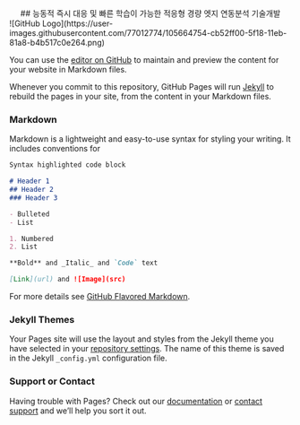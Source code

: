 <center>
## 능동적 즉시 대응 및 빠른 학습이 가능한 적응형 경량 엣지 연동분석 기술개발
</center>
![GitHub Logo](https://user-images.githubusercontent.com/77012774/105664754-cb52ff00-5f18-11eb-81a8-b4b517c0e264.png)

You can use the [editor on GitHub](https://github.com/etri-edgeai/etri-edgeai.io/edit/gh-pages/index.md) to maintain and preview the content for your website in Markdown files.

Whenever you commit to this repository, GitHub Pages will run [Jekyll](https://jekyllrb.com/) to rebuild the pages in your site, from the content in your Markdown files.

### Markdown

Markdown is a lightweight and easy-to-use syntax for styling your writing. It includes conventions for

```markdown
Syntax highlighted code block

# Header 1
## Header 2
### Header 3

- Bulleted
- List

1. Numbered
2. List

**Bold** and _Italic_ and `Code` text

[Link](url) and ![Image](src)
```

For more details see [GitHub Flavored Markdown](https://guides.github.com/features/mastering-markdown/).

### Jekyll Themes

Your Pages site will use the layout and styles from the Jekyll theme you have selected in your [repository settings](https://github.com/etri-edgeai/etri-edgeai.io/settings). The name of this theme is saved in the Jekyll `_config.yml` configuration file.

### Support or Contact

Having trouble with Pages? Check out our [documentation](https://docs.github.com/categories/github-pages-basics/) or [contact support](https://support.github.com/contact) and we’ll help you sort it out.
